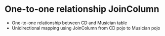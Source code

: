 # One-to-one relationship JoinColumn
* One-to-one relationship between CD and Musician table
* Unidirectional mapping using JoinColumn from CD pojo to Musician pojo